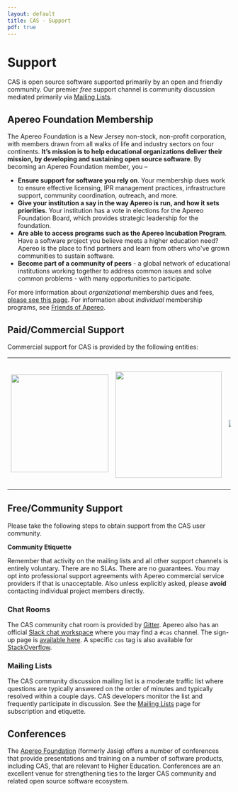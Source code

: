 ```yaml
---
layout: default
title: CAS - Support
pdf: true
---
```


# Support

CAS is open source software supported primarily by an open and friendly community.
Our premier *free* support channel is community discussion mediated primarily via
[Mailing Lists](Mailing-Lists.html).

## Apereo Foundation Membership

The Apereo Foundation is a New Jersey non-stock, non-profit corporation, with members drawn from all walks of life and industry sectors on four continents. **It’s mission is to help educational organizations deliver their mission, by developing and sustaining open source software**. By becoming an Apereo Foundation member, you –

- **Ensure support for software you rely on**. Your membership dues work to ensure effective licensing, IPR management practices, infrastructure support, community coordination, outreach, and more.
- **Give your institution a say in the way Apereo is run, and how it sets priorities**. Your institution has a vote in elections for the Apereo Foundation Board, which provides strategic leadership for the foundation.
- **Are able to access programs such as the Apereo Incubation Program**. Have a software project you believe meets a higher education need? Apereo is the place to find partners and learn from others who've grown communities to sustain software.
- **Become part of a community of peers** - a global network of educational institutions working together to address common issues and solve common problems - with many opportunities to participate.

For more information about *organizational* membership dues and fees, [please see this page](https://www.apereo.org/content/apereo-membership). For information about *individual* membership programs, see [Friends of Apereo](https://www.apereo.org/friends).

## Paid/Commercial Support

Commercial support for CAS is provided by the following entities:

<table width="100%">
  <tr>
    
  <td>
    <a href="https://unicon.net/">
      <img valign="middle" width="220" src="https://user-images.githubusercontent.com/1205228/45105314-384b7b80-b149-11e8-9cae-085ab33a9e97.png">
    </a>
  </td>
    
  <td>
    <a href="https://fawnoos.com">
      <img valign="middle" width="240" style="margin-top:6px" src="https://user-images.githubusercontent.com/1205228/66507685-b6164f00-eae0-11e9-804b-0526b7134fb3.png">
    </a>
  </td>
    
  <td>
    <a href="https://www.casinthecloud.com/">
      <img valign="middle" src="https://user-images.githubusercontent.com/1205228/47741421-7f5c7580-dc8f-11e8-95cc-d16f41ab52c0.png">
    </a>
  </td>
    
  <td>
    <a href="https://www.cirrusidentity.com/">
      <img valign="middle" width="290" src="https://user-images.githubusercontent.com/1205228/45105678-0686e480-b14a-11e8-9468-0a97b816ce91.png">
    </a>
  </td>
    
  <td>
    <a href="https://www.tirasa.net/">
      <img valign="middle" width="180" src="https://user-images.githubusercontent.com/1205228/54271312-81d4b300-453e-11e9-82fe-6749b09a6446.png">
    </a>
  </td>
  
  </tr>
</table>

              
## Free/Community Support

Please take the following steps to obtain support from the CAS user community.

<div class="alert alert-info"><strong>Community Etiquette</strong><p>Remember that activity on the mailing lists and all other support channels
is entirely voluntary. There are no SLAs. There are no guarantees. You may opt into professional support agreements with 
Apereo commercial service providers if that is unacceptable. Also unless explicitly asked, please <b>avoid</b> contacting individual project members directly.</p></div>

### Chat Rooms 

The CAS community chat room is provided by [Gitter][casgitter]. Apereo also has an official [Slack chat workspace](https://apereo.slack.com) where you may find a `#cas` channel. The sign-up page is [available here](https://apereo.slack.com/signup). A specific `cas` tag is also available for [StackOverflow](https://stackoverflow.com/questions/tagged/cas).

### Mailing Lists

The CAS community discussion mailing list is a moderate traffic list where questions are typically answered on the
order of minutes and typically resolved within a couple days. CAS developers monitor the list and frequently
participate in discussion. See the [Mailing Lists](Mailing-Lists.html) page for subscription and etiquette.

## Conferences

The [Apereo Foundation](http://www.apereo.org/) (formerly Jasig) offers a number of conferences that provide
presentations and training on a number of software products, including CAS, that are relevant to Higher Education.
Conferences are an excellent venue for strengthening ties to the larger CAS community and related open source software
ecosystem.

[casgitter]: https://gitter.im/apereo/cas?utm_source=badge&utm_medium=badge&utm_campaign=pr-badge&utm_content=badge
